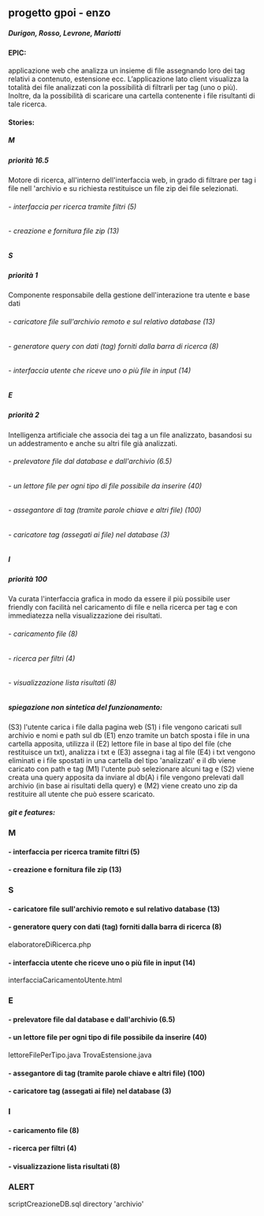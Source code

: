 ## progetto gpoi - enzo
##### Durigon, Rosso, Levrone, Mariotti

#### EPIC:

applicazione web che analizza un insieme di file assegnando loro dei tag relativi a contenuto, estensione ecc. L’applicazione lato client visualizza la totalità dei file analizzati con la possibilità di filtrarli per tag (uno o più). Inoltre, da la possibilità di scaricare una cartella contenente i file risultanti di tale ricerca.

#### Stories:

##### M
##### priorità 16.5

Motore di ricerca, all'interno dell'interfaccia web, in grado di filtrare per tag i file nell 'archivio e su richiesta restituisce un file zip dei file selezionati.

###### - interfaccia per ricerca tramite filtri (5)
###### - creazione e fornitura file zip (13)

##### S
##### priorità 1

Componente responsabile della gestione dell'interazione tra utente e base dati

###### - caricatore file sull'archivio remoto e sul relativo database (13)
###### - generatore query con dati (tag) forniti dalla barra di ricerca (8)
###### - interfaccia utente che riceve uno o più file in input (14)

##### E
##### priorità 2

Intelligenza artificiale che associa dei tag a un file analizzato, basandosi su un addestramento e anche su altri file già analizzati.

###### - prelevatore file dal database e dall'archivio (6.5)
###### - un lettore file per ogni tipo di file possibile da inserire (40)
###### - assegantore di tag (tramite parole chiave e altri file) (100)
###### - caricatore tag (assegati ai file) nel database (3)

##### I
##### priorità 100

Va curata l'interfaccia grafica in modo da essere il più possibile user friendly con facilità nel caricamento di file e nella ricerca per tag e con immediatezza nella visualizzazione dei risultati.

###### - caricamento file (8)
###### - ricerca per filtri (4)
###### - visualizzazione lista risultati (8)


##### spiegazione non sintetica del funzionamento:

(S3) l'utente carica i file dalla pagina web
(S1) i file vengono caricati sull archivio e nomi e path sul db
(E1) enzo tramite un batch sposta i file in una cartella apposita, 
    utilizza il (E2) lettore file in base al tipo del file (che restituisce un txt), 
    analizza i txt e (E3) assegna i tag al file
(E4) i txt vengono eliminati e i file spostati in una cartella del tipo 'analizzati' e il db viene caricato con path e tag
(M1) l'utente può selezionare alcuni tag e (S2) viene creata una query apposita da inviare al db(A) i file vengono prelevati dall archivio (in base ai risultati della query) e (M2) viene creato uno zip da restituire all utente che può essere scaricato.


##### git e features:

### M
#### - interfaccia per ricerca tramite filtri (5)
#### - creazione e fornitura file zip (13)

### S
#### - caricatore file sull'archivio remoto e sul relativo database (13)
#### - generatore query con dati (tag) forniti dalla barra di ricerca (8)
elaboratoreDiRicerca.php

#### - interfaccia utente che riceve uno o più file in input (14)
interfacciaCaricamentoUtente.html

### E
#### - prelevatore file dal database e dall'archivio (6.5)
#### - un lettore file per ogni tipo di file possibile da inserire (40)
lettoreFilePerTipo.java
TrovaEstensione.java
#### - assegantore di tag (tramite parole chiave e altri file) (100)
#### - caricatore tag (assegati ai file) nel database (3)

### I
#### - caricamento file (8)
#### - ricerca per filtri (4)
#### - visualizzazione lista risultati (8)

### ALERT
scriptCreazioneDB.sql
directory 'archivio'